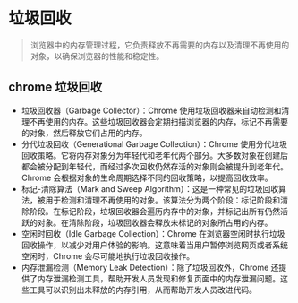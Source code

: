 # 垃圾回收

> 浏览器中的内存管理过程，它负责释放不再需要的内存以及清理不再使用的对象，以确保浏览器的性能和稳定性。

## chrome 垃圾回收

- 垃圾回收器（Garbage Collector）：Chrome 使用垃圾回收器来自动检测和清理不再使用的内存。这些垃圾回收器会定期扫描浏览器的内存，标记不再需要的对象，然后释放它们占用的内存。
- 分代垃圾回收（Generational Garbage Collection）：Chrome 使用分代垃圾回收策略。它将内存对象分为年轻代和老年代两个部分。大多数对象在创建后都会被分配到年轻代，而经过多次回收仍然存活的对象则会被提升到老年代。Chrome 会根据对象的生命周期选择不同的回收策略，以提高回收效率。
- 标记-清除算法（Mark and Sweep Algorithm）：这是一种常见的垃圾回收算法，被用于检测和清理不再使用的对象。该算法分为两个阶段：标记阶段和清除阶段。在标记阶段，垃圾回收器会遍历内存中的对象，并标记出所有仍然活跃的对象。在清除阶段，垃圾回收器会释放未标记的对象所占用的内存。
- 空闲时回收（Idle Garbage Collection）：Chrome 在浏览器空闲时执行垃圾回收操作，以减少对用户体验的影响。这意味着当用户暂停浏览网页或者系统空闲时，Chrome 会尽可能地执行垃圾回收操作。
- 内存泄漏检测（Memory Leak Detection）：除了垃圾回收外，Chrome 还提供了内存泄漏检测工具，帮助开发人员发现和修复页面中的内存泄漏问题。这些工具可以识别出未释放的内存引用，从而帮助开发人员改进代码。